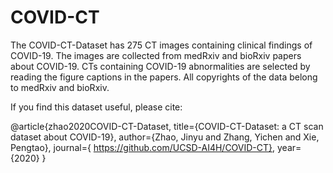 # COVID-CT
The COVID-CT-Dataset has 275 CT images containing clinical findings of COVID-19. The images are collected from medRxiv and bioRxiv papers about COVID-19. CTs containing COVID-19 abnormalities are selected by reading the figure captions in the papers. All copyrights of the data belong to medRxiv and bioRxiv.

If you find this dataset useful, please cite:

@article{zhao2020COVID-CT-Dataset,
  title={COVID-CT-Dataset: a CT scan dataset about COVID-19},
  author={Zhao, Jinyu and Zhang, Yichen and Xie, Pengtao},
  journal={ https://github.com/UCSD-AI4H/COVID-CT}, 
  year={2020}
}
